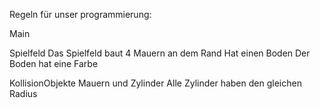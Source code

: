 Regeln für unser programmierung: 

Main
	

Spielfeld
	Das Spielfeld baut 4 Mauern an dem Rand 
	Hat einen Boden 
	Der Boden hat eine Farbe
	
KollisionObjekte
	Mauern und Zylinder
		Alle Zylinder haben den gleichen Radius 